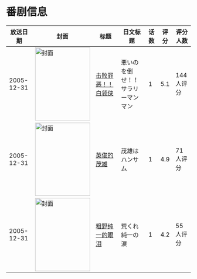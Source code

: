 # 番剧信息

|放送日期|封面|标题|日文标题|话数|评分|评分人数|
|---|---|---|---|---|---|---|
|2005-12-31|<img src="//lain.bgm.tv/pic/cover/c/c0/73/37567_38KIn.jpg" alt="封面" style="width:150px;height:200px;object-fit:cover;">|[击败罪恶！！白领侠](https://bangumi.tv/subject/37567)|悪いのを倒せ！！サラリーマンマン|1|5.1|144人评分|
|2005-12-31|<img src="//lain.bgm.tv/pic/cover/c/03/af/37569_6c6IN.jpg" alt="封面" style="width:150px;height:200px;object-fit:cover;">|[英俊的茂雄](https://bangumi.tv/subject/37569)|茂雄はハンサム|1|4.9|71人评分|
|2005-12-31|<img src="//lain.bgm.tv/pic/cover/c/c9/20/37571_V8oeh.jpg" alt="封面" style="width:150px;height:200px;object-fit:cover;">|[粗野纯一的眼泪](https://bangumi.tv/subject/37571)|荒くれ純一の涙|1|4.2|55人评分|

